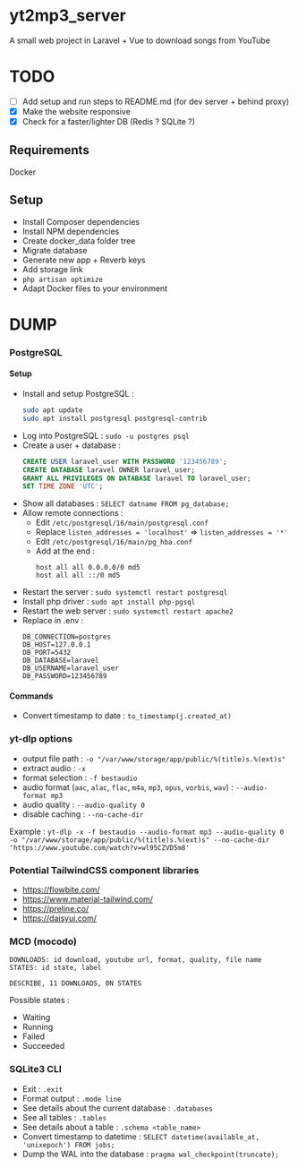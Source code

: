 # yt2mp3_server

A small web project in Laravel + Vue to download songs from YouTube

# TODO

- [ ] Add setup and run steps to README.md (for dev server + behind proxy)
- [x] Make the website responsive
- [x] Check for a faster/lighter DB (Redis ? SQLite ?)

## Requirements

Docker

## Setup

- Install Composer dependencies
- Install NPM dependencies
- Create docker_data folder tree
- Migrate database
- Generate new app + Reverb keys
- Add storage link
- `php artisan optimize`
- Adapt Docker files to your environment

# DUMP

### PostgreSQL

#### Setup

- Install and setup PostgreSQL :
    ```bash
    sudo apt update
    sudo apt install postgresql postgresql-contrib
    ```
- Log into PostgreSQL : `sudo -u postgres psql`
- Create a user + database :
    ```sql
    CREATE USER laravel_user WITH PASSWORD '123456789';
    CREATE DATABASE laravel OWNER laravel_user;
    GRANT ALL PRIVILEGES ON DATABASE laravel TO laravel_user;
    SET TIME ZONE 'UTC';
    ```
- Show all databases : `SELECT datname FROM pg_database;`
- Allow remote connections :
    - Edit `/etc/postgresql/16/main/postgresql.conf`
    - Replace `listen_addresses = 'localhost'` => `listen_addresses = '*'`
    - Edit `/etc/postgresql/16/main/pg_hba.conf`
    - Add at the end :
        ```
        host all all 0.0.0.0/0 md5
        host all all ::/0 md5
        ```
- Restart the server : `sudo systemctl restart postgresql`
- Install php driver : `sudo apt install php-pgsql`
- Restart the web server : `sudo systemctl restart apache2`
- Replace in .env :
    ```
    DB_CONNECTION=postgres
    DB_HOST=127.0.0.1
    DB_PORT=5432
    DB_DATABASE=laravel
    DB_USERNAME=laravel_user
    DB_PASSWORD=123456789
    ```

#### Commands

- Convert timestamp to date : `to_timestamp(j.created_at)`

### yt-dlp options

- output file path : `-o "/var/www/storage/app/public/%(title)s.%(ext)s"`
- extract audio : `-x`
- format selection : `-f bestaudio`
- audio format (`aac`, `alac`, `flac`, `m4a`, `mp3`, `opus`, `vorbis`, `wav`) : `--audio-format mp3`
- audio quality : `--audio-quality 0`
- disable caching : `--no-cache-dir`

Example : `yt-dlp -x -f bestaudio --audio-format mp3 --audio-quality 0 -o "/var/www/storage/app/public/%(title)s.%(ext)s" --no-cache-dir 'https://www.youtube.com/watch?v=wl95CZVD5m8'`

### Potential TailwindCSS component libraries

- https://flowbite.com/
- https://www.material-tailwind.com/
- https://preline.co/
- https://daisyui.com/

### MCD (mocodo)

```
DOWNLOADS: id download, youtube url, format, quality, file name
STATES: id state, label

DESCRIBE, 11 DOWNLOADS, 0N STATES
```

Possible states :
- Waiting
- Running
- Failed
- Succeeded

### SQLite3 CLI

- Exit : `.exit`
- Format output : `.mode line`
- See details about the current database : `.databases`
- See all tables : `.tables`
- See details about a table : `.schema <table_name>`
- Convert timestamp to datetime : `SELECT datetime(available_at, 'unixepoch') FROM jobs;`
- Dump the WAL into the database : `pragma wal_checkpoint(truncate);`
